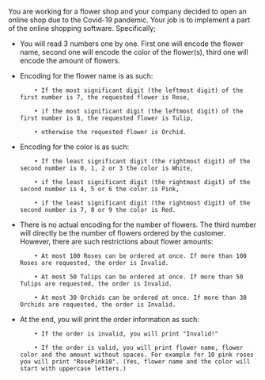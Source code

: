 You are working for a flower shop and your company decided to open an online shop due to the Covid-19 pandemic. Your job is to implement a part of the online shopping software. Specifically;



- You will read 3 numbers one by one. First one will encode the flower name, second one will encode the color of the flower(s), third one will encode the amount of flowers.



- Encoding for the flower name is as such:

          • If the most significant digit (the leftmost digit) of the first number is 7, the requested flower is Rose,

          • if the most significant digit (the leftmost digit) of the first number is 8, the requested flower is Tulip,

          • otherwise the requested flower is Orchid.



- Encoding for the color is as such:

          • If the least significant digit (the rightmost digit) of the second number is 0, 1, 2 or 3 the color is White,

          • if the least significant digit (the rightmost digit) of the second number is 4, 5 or 6 the color is Pink,

          • if the least significant digit (the rightmost digit) of the second number is 7, 8 or 9 the color is Red.



- There is no actual encoding for the number of flowers. The third number will directly be the number of flowers ordered by the customer. However, there are such restrictions about flower amounts:

          • At most 100 Roses can be ordered at once. If more than 100 Roses are requested, the order is Invalid.

          • At most 50 Tulips can be ordered at once. If more than 50 Tulips are requested, the order is Invalid.

          • At most 30 Orchids can be ordered at once. If more than 30 Orchids are requested, the order is Invalid.



- At the end, you will print the order information as such:

          • If the order is invalid, you will print "Invalid!"

          • If the order is valid, you will print flower name, flower color and the amount without spaces. For example for 10 pink roses you will print "RosePink10". (Yes, flower name and the color will start with uppercase letters.)

